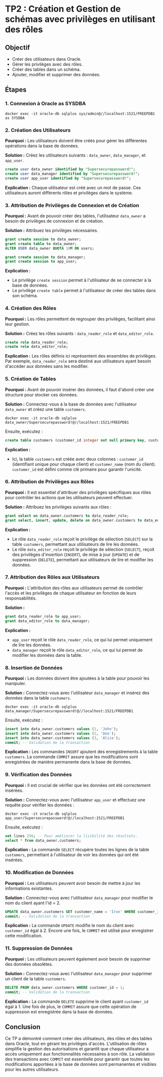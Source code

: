 # TP2 : Création et Gestion de schémas avec privilèges en utilisant des rôles

## Objectif
- Créer des utilisateurs dans Oracle.
- Gérer les privilèges avec des rôles.
- Créer des tables dans un schéma.
- Ajouter, modifier et supprimer des données.

## Étapes

### 1. Connexion à Oracle as SYSDBA

```console
docker exec -it oracle-db sqlplus sys/admin@//localhost:1521/FREEPDB1 as SYSDBA
```

### 2. Création des Utilisateurs

**Pourquoi :** Les utilisateurs doivent être créés pour gérer les différentes opérations dans la base de données.

**Solution :** Créez les utilisateurs suivants : `data_owner`, `data_manager`, et `app_user`.

```sql
create user data_owner identified by "Supersecurepassword!";
create user data_manager identified by "Supersecurepassword!";
create user app_user identified by "Supersecurepassword!";
```

**Explication :** Chaque utilisateur est créé avec un mot de passe. Ces utilisateurs auront différents rôles et privilèges dans le système.

### 3. Attribution de Privilèges de Connexion et de Création

**Pourquoi :** Avant de pouvoir créer des tables, l'utilisateur `data_owner` a besoin de privilèges de connexion et de création.

**Solution :** Attribuez les privilèges nécessaires.

```sql
grant create session to data_owner;
grant create table to data_owner;
ALTER USER data_owner QUOTA 10M ON users;

grant create session to data_manager;
grant create session to app_user;
```

**Explication :**
- Le privilège `create session` permet à l'utilisateur de se connecter à la base de données.
- Le privilège `create table` permet à l'utilisateur de créer des tables dans son schéma.

### 4. Création des Rôles

**Pourquoi :** Les rôles permettent de regrouper des privilèges, facilitant ainsi leur gestion.

**Solution :** Créez les rôles suivants : `data_reader_role` et `data_editor_role`.

```sql
create role data_reader_role;
create role data_editor_role;
```

**Explication :** Les rôles définis ici représentent des ensembles de privilèges. Par exemple, `data_reader_role` sera destiné aux utilisateurs ayant besoin d'accéder aux données sans les modifier.

### 5. Création de Tables

**Pourquoi :** Avant de pouvoir insérer des données, il faut d'abord créer une structure pour stocker ces données.

**Solution :** Connectez-vous à la base de données avec l'utilisateur `data_owner` et créez une table `customers`.

```console
docker exec -it oracle-db sqlplus data_owner/Supersecurepassword!@//localhost:1521/FREEPDB1
```

Ensuite, exécutez :

```sql
create table customers (customer_id integer not null primary key, customer_name varchar2(100) not null);
```

**Explication :**
- Ici, la table `customers` est créée avec deux colonnes : `customer_id` (identifiant unique pour chaque client) et `customer_name` (nom du client). `customer_id` est défini comme clé primaire pour garantir l'unicité.

### 6. Attribution de Privilèges aux Rôles

**Pourquoi :** Il est essentiel d'attribuer des privilèges spécifiques aux rôles pour contrôler les actions que les utilisateurs peuvent effectuer.

**Solution :** Attribuez les privilèges suivants aux rôles :

```sql
grant select on data_owner.customers to data_reader_role;
grant select, insert, update, delete on data_owner.customers to data_editor_role;
```

**Explication :**
- Le rôle `data_reader_role` reçoit le privilège de sélection (`SELECT`) sur la table `customers`, permettant aux utilisateurs de lire les données.
- Le rôle `data_editor_role` reçoit le privilège de sélection (`SELECT`), reçoit des privilèges d'insertion (`INSERT`), de mise à jour (`UPDATE`) et de suppression (`DELETE`), permettant aux utilisateurs de lire et modifier les données.

### 7. Attribution des Rôles aux Utilisateurs

**Pourquoi :** L'attribution des rôles aux utilisateurs permet de contrôler l'accès et les privilèges de chaque utilisateur en fonction de leurs responsabilités.

**Solution :**

```sql
grant data_reader_role to app_user;
grant data_editor_role to data_manager;
```

**Explication :**
- `app_user` reçoit le rôle `data_reader_role`, ce qui lui permet uniquement de lire les données.
- `data_manager` reçoit le rôle `data_editor_role`, ce qui lui permet de modifier les données dans la table.

### 8. Insertion de Données

**Pourquoi :** Les données doivent être ajoutées à la table pour pouvoir les manipuler.

**Solution :** Connectez-vous avec l'utilisateur `data_manager` et insérez des données dans la table `customers`.

```console
docker exec -it oracle-db sqlplus data_manager/Supersecurepassword!@//localhost:1521/FREEPDB1
```

Ensuite, exécutez :

```sql
insert into data_owner.customers values (1, 'John');
insert into data_owner.customers values (2, 'Doe');
insert into data_owner.customers values (3, 'Alice');
commit; -- Validation de la transaction
```

**Explication :** Les commandes `INSERT` ajoutent des enregistrements à la table `customers`. La commande `COMMIT` assure que les modifications sont enregistrées de manière permanente dans la base de données.

### 9. Vérification des Données

**Pourquoi :** Il est crucial de vérifier que les données ont été correctement insérées.

**Solution :** Connectez-vous avec l'utilisateur `app_user` et effectuez une requête pour vérifier les données :

```console
docker exec -it oracle-db sqlplus app_user/Supersecurepassword!@//localhost:1521/FREEPDB1
```

Ensuite, exécutez :

```sql
set lines 256; -- Pour améliorer la lisibilité des résultats.
select * from data_owner.customers;
```

**Explication :** La commande `SELECT` récupère toutes les lignes de la table `customers`, permettant à l'utilisateur de voir les données qui ont été insérées.

### 10. Modification de Données

**Pourquoi :** Les utilisateurs peuvent avoir besoin de mettre à jour les informations existantes.

**Solution :** Connectez-vous avec l'utilisateur `data_manager` pour modifier le nom du client ayant l'id = 2.

```sql
UPDATE data_owner.customers SET customer_name = 'Iron' WHERE customer_id = 2;
commit; -- Validation de la transaction
```

**Explication :** La commande `UPDATE` modifie le nom du client avec `customer_id` égal à 2. Encore une fois, le `COMMIT` est utilisé pour enregistrer cette modification.

### 11. Suppression de Données

**Pourquoi :** Les utilisateurs peuvent également avoir besoin de supprimer des données obsolètes.

**Solution :** Connectez-vous avec l'utilisateur `data_manager` pour supprimer un client de la table `customers`.

```sql
DELETE FROM data_owner.customers WHERE customer_id = 1;
commit; -- Validation de la transaction
```

**Explication :** La commande `DELETE` supprime le client ayant `customer_id` égal à 1. Une fois de plus, le `COMMIT` assure que cette opération de suppression est enregistrée dans la base de données.

## Conclusion
Ce TP a démontré comment créer des utilisateurs, des rôles et des tables dans Oracle, tout en gérant les privilèges d'accès. L'utilisation de rôles simplifie la gestion des autorisations et garantit que chaque utilisateur a accès uniquement aux fonctionnalités nécessaires à son rôle. La validation des transactions avec `COMMIT` est essentielle pour garantir que toutes les modifications apportées à la base de données sont permanentes et visibles pour les autres utilisateurs.
